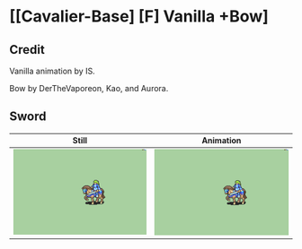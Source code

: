 # [\[Cavalier-Base\] \[F\] Vanilla +Bow]

## Credit

Vanilla animation by IS.

Bow by DerTheVaporeon, Kao, and Aurora.

## Sword

| Still | Animation |
| :---: | :-------: |
| ![Sword still](./Sword_000.png) | ![Sword animation](./Sword.gif) |
